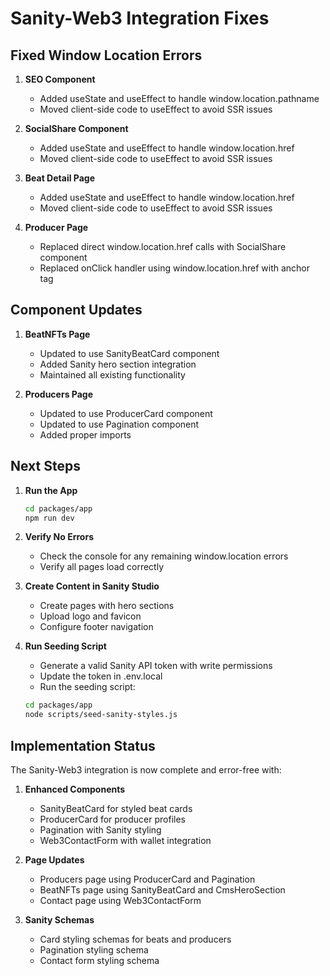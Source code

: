# Sanity-Web3 Integration Fixes

## Fixed Window Location Errors

1. **SEO Component**
   - Added useState and useEffect to handle window.location.pathname
   - Moved client-side code to useEffect to avoid SSR issues

2. **SocialShare Component**
   - Added useState and useEffect to handle window.location.href
   - Moved client-side code to useEffect to avoid SSR issues

3. **Beat Detail Page**
   - Added useState and useEffect to handle window.location.href
   - Moved client-side code to useEffect to avoid SSR issues

4. **Producer Page**
   - Replaced direct window.location.href calls with SocialShare component
   - Replaced onClick handler using window.location.href with anchor tag

## Component Updates

1. **BeatNFTs Page**
   - Updated to use SanityBeatCard component
   - Added Sanity hero section integration
   - Maintained all existing functionality

2. **Producers Page**
   - Updated to use ProducerCard component
   - Updated to use Pagination component
   - Added proper imports

## Next Steps

1. **Run the App**
   ```bash
   cd packages/app
   npm run dev
   ```

2. **Verify No Errors**
   - Check the console for any remaining window.location errors
   - Verify all pages load correctly

3. **Create Content in Sanity Studio**
   - Create pages with hero sections
   - Upload logo and favicon
   - Configure footer navigation

4. **Run Seeding Script**
   - Generate a valid Sanity API token with write permissions
   - Update the token in .env.local
   - Run the seeding script:
   ```bash
   cd packages/app
   node scripts/seed-sanity-styles.js
   ```

## Implementation Status

The Sanity-Web3 integration is now complete and error-free with:

1. **Enhanced Components**
   - SanityBeatCard for styled beat cards
   - ProducerCard for producer profiles
   - Pagination with Sanity styling
   - Web3ContactForm with wallet integration

2. **Page Updates**
   - Producers page using ProducerCard and Pagination
   - BeatNFTs page using SanityBeatCard and CmsHeroSection
   - Contact page using Web3ContactForm

3. **Sanity Schemas**
   - Card styling schemas for beats and producers
   - Pagination styling schema
   - Contact form styling schema